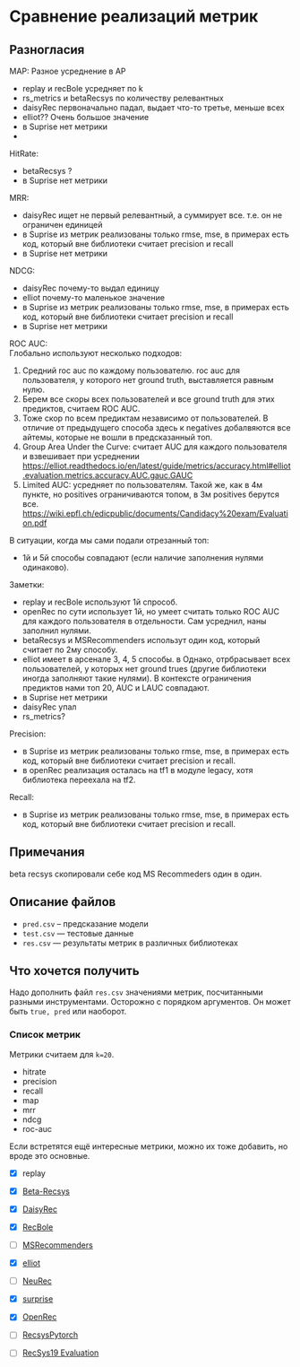 # Сравнение реализаций метрик
## Разногласия
MAP:
Разное усреднение в AP
- replay и recBole усредняет по k
- rs_metrics и betaRecsys по количеству релевантных
- daisyRec первоначально падал, выдает что-то третье, меньше всех
- elliot?? Очень большое значение
- в Suprise нет метрики
- 
HitRate:
- betaRecsys ?
- в Suprise нет метрики

MRR:
- daisyRec ищет не первый релевантный, а суммирует все. т.е. он не ограничен единицей
- в Suprise из метрик реализованы только rmse, mse, в примерах есть код, который вне библиотеки считает precision и recall
- в Suprise нет метрики

NDCG:
- daisyRec почему-то выдал единицу
- elliot почему-то маленькое значение
- в Suprise из метрик реализованы только rmse, mse, в примерах есть код, который вне библиотеки считает precision и recall
- в Suprise нет метрики

ROC AUC:
<br />Глобально используют несколько подходов:
1) Средний roc auc по каждому пользователю. roc auc для пользователя, у которого нет ground truth, выставляется равным нулю.
2) Берем все скоры всех пользователей и все ground truth для этих предиктов, считаем ROC AUC.
3) Тоже скор по всем предиктам независимо от пользователей. В отличие от предыдущего способа здесь к negatives добалвяются все айтемы, которые не вошли в предсказанный топ.
4) Group Area Under the Curve: считает AUC для каждого пользователя и взвешивает при усреднении
https://elliot.readthedocs.io/en/latest/guide/metrics/accuracy.html#elliot.evaluation.metrics.accuracy.AUC.gauc.GAUC
5) Limited AUC: усредняет по пользователям. Такой же, как в 4м пункте, но positives ограничиваются топом, в 3м positives берутся все.
https://wiki.epfl.ch/edicpublic/documents/Candidacy%20exam/Evaluation.pdf

В ситуации, когда мы сами подали отрезанный топ:
- 1й и 5й способы совпадают (если наличие заполнения нулями одинаково).

Заметки:
- replay и recBole используют 1й спрособ.
- openRec по сути использует 1й, но умеет считать только ROC AUC для каждого пользователя в отдельности. Сам усреднил, наны заполнил нулями.
- betaRecsys и MSRecommenders использут один код, который считает по 2му способу.
- elliot имеет в арсенале 3, 4, 5 способы. в Однако, отрбрасывает всех пользователей, у которых нет ground trues (другие библиотеки иногда заполняют такие нулями).
В контексте ограничения предиктов нами топ 20, AUC и LAUC совпадают.
- в Suprise нет метрики
- daisyRec упал
- rs_metrics?

Precision:
- в Suprise из метрик реализованы только rmse, mse, в примерах есть код, который вне библиотеки считает precision и recall.
- в openRec реализация осталась на tf1 в модуле legacy, хотя библиотека переехала на tf2.

Recall:
- в Suprise из метрик реализованы только rmse, mse, в примерах есть код, который вне библиотеки считает precision и recall.

## Примечания
beta recsys скопировали себе код MS Recommeders один в один.

## Описание файлов

- `pred.csv` – предсказание модели
- `test.csv` — тестовые данные
- `res.csv` — результаты метрик в различных библиотеках



## Что хочется получить 

Надо дополнить файл `res.csv` значениями метрик, посчитанными разными инструментами. Осторожно с порядком аргументов. Он может быть `true, pred` или наоборот.



### Список метрик 

Метрики считаем для `k=20`.

- hitrate
- precision
- recall
- map
- mrr
- ndcg
- roc-auc

Если встретятся ещё интересные метрики, можно их тоже добавить, но вроде это основные.



- [x] replay
- [x] [Beta-Recsys](https://github.com/beta-team/beta-recsys)
- [x] [DaisyRec](https://github.com/AmazingDD/daisyRec)
- [x] [RecBole](https://github.com/RUCAIBox/RecBole)
- [ ] [MSRecommenders](https://github.com/microsoft/recommenders)
- [x] [elliot](https://github.com/sisinflab/elliot)
- [ ] [NeuRec](https://github.com/wubinzzu/NeuRec)
- [x] [surprise](https://github.com/NicolasHug/Surprise)
- [x] [OpenRec](https://github.com/ylongqi/openrec)
- [ ] [RecsysPytorch](https://github.com/yoongi0428/RecSys_PyTorch)
- [ ] [RecSys19 Evaluation](https://github.com/MaurizioFD/RecSys2019_DeepLearning_Evaluation)

